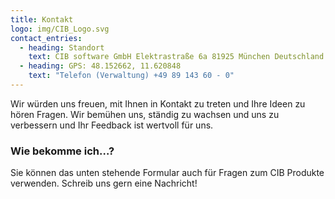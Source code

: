 ```yaml
---
title: Kontakt
logo: img/CIB_Logo.svg
contact_entries:
  - heading: Standort
    text: CIB software GmbH Elektrastraße 6a 81925 München Deutschland
  - heading: GPS: 48.152662, 11.620848
    text: "Telefon (Verwaltung) +49 89 143 60 - 0"
---
```


Wir würden uns freuen, mit Ihnen in Kontakt zu treten und Ihre Ideen zu hören
Fragen. Wir bemühen uns, ständig zu wachsen und uns zu verbessern und Ihr Feedback
ist wertvoll für uns.

<h3 class="f4 b lh-title mb2">Wie bekomme ich…?</h3>

Sie können das unten stehende Formular auch für Fragen zum CIB Produkte verwenden.
Schreib uns gern eine Nachricht!
